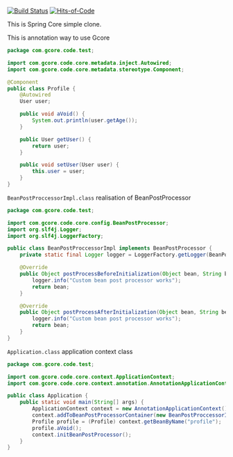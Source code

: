 [![Build Status](https://travis-ci.org/krangii17/GCore.svg?branch=master)](https://travis-ci.org/krangii17/GCore)
[![Hits-of-Code](https://hitsofcode.com/github/krangii17/gcore)](https://hitsofcode.com/view/github/krangii17/gcore)

This is Spring Core simple clone.

This is annotation way to use Gcore 
```java
package com.gcore.code.test;

import com.gcore.code.core.metadata.inject.Autowired;
import com.gcore.code.core.metadata.stereotype.Component;

@Component
public class Profile {
    @Autowired
    User user;

    public void aVoid() {
        System.out.println(user.getAge());
    }

    public User getUser() {
        return user;
    }

    public void setUser(User user) {
        this.user = user;
    }
}
```
`BeanPostProccessorImpl.class` realisation of BeanPostProcessor 
```java
package com.gcore.code.test;

import com.gcore.code.core.config.BeanPostProcessor;
import org.slf4j.Logger;
import org.slf4j.LoggerFactory;

public class BeanPostProccessorImpl implements BeanPostProcessor {
    private static final Logger logger = LoggerFactory.getLogger(BeanPostProcessor.class);

    @Override
    public Object postProcessBeforeInitialization(Object bean, String beanName) {
        logger.info("Custom bean post processor works");
        return bean;
    }

    @Override
    public Object postProcessAfterInitialization(Object bean, String beanName) {
        logger.info("Custom bean post processor works");
        return bean;
    }
}
```
`Application.class` application context class
```java
package com.gcore.code.test;

import com.gcore.code.core.context.ApplicationContext;
import com.gcore.code.core.context.annotation.AnnotationApplicationContext;

public class Application {
    public static void main(String[] args) {
        ApplicationContext context = new AnnotationApplicationContext();
        context.addToBeanPostProcessorContainer(new BeanPostProccessorImpl());
        Profile profile = (Profile) context.getBeanByName("profile");
        profile.aVoid();
        context.initBeanPostProcessor();
    }
}
```
